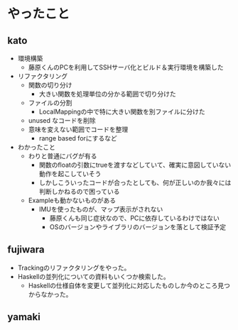 # やったこと

## kato

- 環境構築
  - 藤原くんのPCを利用してSSHサーバ化とビルド＆実行環境を構築した
- リファクタリング
  - 関数の切り分け
    - 大きい関数を処理単位の分かる範囲で切り分けた
  - ファイルの分割
    - LocalMappingの中で特に大きい関数を別ファイルに分けた
  - unused なコードを削除
  - 意味を変えない範囲でコードを整理
    - range based forにするなど
- わかったこと
  - わりと普通にバグが有る
    - 関数のfloatの引数にtrueを渡すなどしていて、確実に意図していない動作を起こしていそう
    - しかしこういったコードが合ったとしても、何が正しいのか我々には判断しかねるので困っている
  - Exampleも動かないものがある
    - IMUを使ったものが、マップ表示がされない
      - 藤原くんも同じ症状なので、PCに依存しているわけではない
      - OSのバージョンやライブラリのバージョンを落として検証予定

## fujiwara

- Trackingのリファクタリングをやった。
- Haskellの並列化についての資料もいくつか検索した。
  - Haskellの仕様自体を変更して並列化に対応したものしか今のところ見つからなかった。

## yamaki
